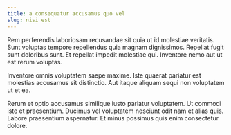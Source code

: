 ```yaml
---
title: a consequatur accusamus quo vel
slug: nisi est
---
```


Rem perferendis laboriosam recusandae sit quia ut id molestiae veritatis. Sunt voluptas tempore repellendus quia magnam dignissimos. Repellat fugit sunt doloribus sunt. Et repellat impedit molestiae qui. Inventore nemo aut ut est rerum voluptas.

Inventore omnis voluptatem saepe maxime. Iste quaerat pariatur est molestias accusamus sit distinctio. Aut itaque aliquam sequi non voluptatem ut et ea.

Rerum et optio accusamus similique iusto pariatur voluptatem. Ut commodi iste et praesentium. Ducimus vel voluptatem nesciunt odit nam et alias quis. Labore praesentium aspernatur. Et minus possimus quis enim consectetur dolore.
